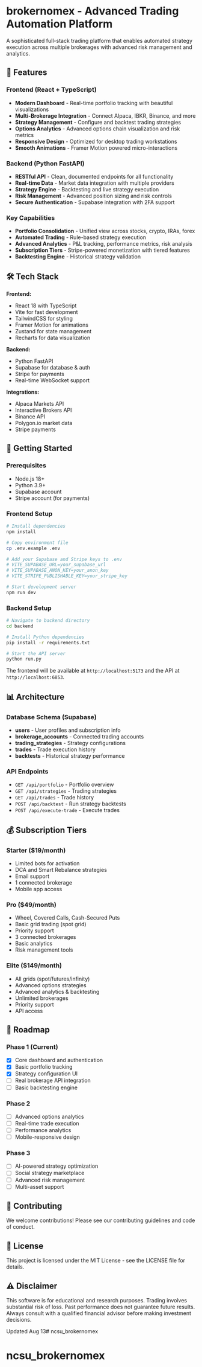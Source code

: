 # brokernomex - Advanced Trading Automation Platform

A sophisticated full-stack trading platform that enables automated strategy execution across multiple brokerages with advanced risk management and analytics.

## 🚀 Features

### Frontend (React + TypeScript)
- **Modern Dashboard** - Real-time portfolio tracking with beautiful visualizations
- **Multi-Brokerage Integration** - Connect Alpaca, IBKR, Binance, and more
- **Strategy Management** - Configure and backtest trading strategies
- **Options Analytics** - Advanced options chain visualization and risk metrics
- **Responsive Design** - Optimized for desktop trading workstations
- **Smooth Animations** - Framer Motion powered micro-interactions

### Backend (Python FastAPI)
- **RESTful API** - Clean, documented endpoints for all functionality
- **Real-time Data** - Market data integration with multiple providers
- **Strategy Engine** - Backtesting and live strategy execution
- **Risk Management** - Advanced position sizing and risk controls
- **Secure Authentication** - Supabase integration with 2FA support

### Key Capabilities
- **Portfolio Consolidation** - Unified view across stocks, crypto, IRAs, forex
- **Automated Trading** - Rule-based strategy execution
- **Advanced Analytics** - P&L tracking, performance metrics, risk analysis
- **Subscription Tiers** - Stripe-powered monetization with tiered features
- **Backtesting Engine** - Historical strategy validation

## 🛠 Tech Stack

**Frontend:**
- React 18 with TypeScript
- Vite for fast development
- TailwindCSS for styling
- Framer Motion for animations
- Zustand for state management
- Recharts for data visualization

**Backend:**
- Python FastAPI
- Supabase for database & auth
- Stripe for payments
- Real-time WebSocket support

**Integrations:**
- Alpaca Markets API
- Interactive Brokers API
- Binance API
- Polygon.io market data
- Stripe payments

## 🚦 Getting Started

### Prerequisites
- Node.js 18+
- Python 3.9+
- Supabase account
- Stripe account (for payments)

### Frontend Setup
```bash
# Install dependencies
npm install

# Copy environment file
cp .env.example .env

# Add your Supabase and Stripe keys to .env
# VITE_SUPABASE_URL=your_supabase_url
# VITE_SUPABASE_ANON_KEY=your_anon_key
# VITE_STRIPE_PUBLISHABLE_KEY=your_stripe_key

# Start development server
npm run dev
```

### Backend Setup
```bash
# Navigate to backend directory
cd backend

# Install Python dependencies
pip install -r requirements.txt

# Start the API server
python run.py
```

The frontend will be available at `http://localhost:5173` and the API at `http://localhost:6853`.

## 📊 Architecture

### Database Schema (Supabase)
- **users** - User profiles and subscription info
- **brokerage_accounts** - Connected trading accounts
- **trading_strategies** - Strategy configurations
- **trades** - Trade execution history
- **backtests** - Historical strategy performance

### API Endpoints
- `GET /api/portfolio` - Portfolio overview
- `GET /api/strategies` - Trading strategies
- `GET /api/trades` - Trade history
- `POST /api/backtest` - Run strategy backtests
- `POST /api/execute-trade` - Execute trades

## 💰 Subscription Tiers

### Starter ($19/month)
- Limited bots for activation
- DCA and Smart Rebalance strategies
- Email support
- 1 connected brokerage
- Mobile app access

### Pro ($49/month)
- Wheel, Covered Calls, Cash-Secured Puts
- Basic grid trading (spot grid)
- Priority support
- 3 connected brokerages
- Basic analytics
- Risk management tools

### Elite ($149/month)
- All grids (spot/futures/infinity)
- Advanced options strategies
- Advanced analytics & backtesting
- Unlimited brokerages
- Priority support
- API access

## 🔮 Roadmap

### Phase 1 (Current)
- [x] Core dashboard and authentication
- [x] Basic portfolio tracking
- [x] Strategy configuration UI
- [ ] Real brokerage API integration
- [ ] Basic backtesting engine

### Phase 2
- [ ] Advanced options analytics
- [ ] Real-time trade execution
- [ ] Performance analytics
- [ ] Mobile-responsive design

### Phase 3
- [ ] AI-powered strategy optimization
- [ ] Social strategy marketplace
- [ ] Advanced risk management
- [ ] Multi-asset support

## 🤝 Contributing

We welcome contributions! Please see our contributing guidelines and code of conduct.

## 📄 License

This project is licensed under the MIT License - see the LICENSE file for details.

## ⚠️ Disclaimer

This software is for educational and research purposes. Trading involves substantial risk of loss. Past performance does not guarantee future results. Always consult with a qualified financial advisor before making investment decisions.

Updated Aug 13# ncsu_brokernomex
# ncsu_brokernomex
